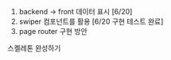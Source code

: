 1. backend -> front 데이터 표시 [6/20]
2. swiper 컴포넌트를 활용 [6/20 구현 테스트 완료]
3. page router 구현 방안

스켈레톤 완성하기
